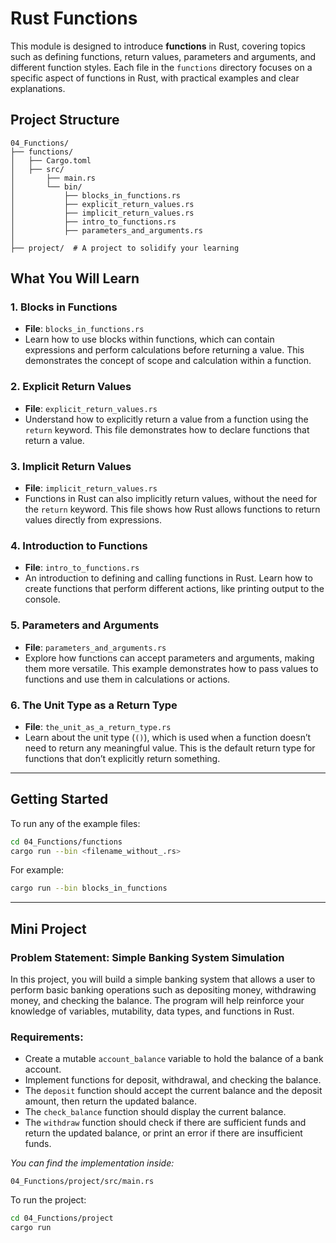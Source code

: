 # Rust Functions

This module is designed to introduce **functions** in Rust, covering topics such as defining functions, return values, parameters and arguments, and different function styles. Each file in the `functions` directory focuses on a specific aspect of functions in Rust, with practical examples and clear explanations.

## Project Structure

```
04_Functions/
├── functions/
│   ├── Cargo.toml
│   ├── src/
│       ├── main.rs
│       └── bin/
│           ├── blocks_in_functions.rs
│           ├── explicit_return_values.rs
│           ├── implicit_return_values.rs
│           ├── intro_to_functions.rs
│           ├── parameters_and_arguments.rs
│   
├── project/  # A project to solidify your learning
```

## What You Will Learn

### 1. **Blocks in Functions**

* **File**: `blocks_in_functions.rs`
* Learn how to use blocks within functions, which can contain expressions and perform calculations before returning a value. This demonstrates the concept of scope and calculation within a function.

### 2. **Explicit Return Values**

* **File**: `explicit_return_values.rs`
* Understand how to explicitly return a value from a function using the `return` keyword. This file demonstrates how to declare functions that return a value.

### 3. **Implicit Return Values**

* **File**: `implicit_return_values.rs`
* Functions in Rust can also implicitly return values, without the need for the `return` keyword. This file shows how Rust allows functions to return values directly from expressions.

### 4. **Introduction to Functions**

* **File**: `intro_to_functions.rs`
* An introduction to defining and calling functions in Rust. Learn how to create functions that perform different actions, like printing output to the console.

### 5. **Parameters and Arguments**

* **File**: `parameters_and_arguments.rs`
* Explore how functions can accept parameters and arguments, making them more versatile. This example demonstrates how to pass values to functions and use them in calculations or actions.

### 6. **The Unit Type as a Return Type**

* **File**: `the_unit_as_a_return_type.rs`
* Learn about the unit type (`()`), which is used when a function doesn’t need to return any meaningful value. This is the default return type for functions that don’t explicitly return something.

---

## Getting Started

To run any of the example files:

```bash
cd 04_Functions/functions
cargo run --bin <filename_without_.rs>
```

For example:

```bash
cargo run --bin blocks_in_functions
```

---

## Mini Project
### **Problem Statement: Simple Banking System Simulation**

In this project, you will build a simple banking system that allows a user to perform basic banking operations such as depositing money, withdrawing money, and checking the balance. The program will help reinforce your knowledge of variables, mutability, data types, and functions in Rust.

### **Requirements**:

* Create a mutable `account_balance` variable to hold the balance of a bank account.
* Implement functions for deposit, withdrawal, and checking the balance.
* The `deposit` function should accept the current balance and the deposit amount, then return the updated balance.
* The `check_balance` function should display the current balance.
* The `withdraw` function should check if there are sufficient funds and return the updated balance, or print an error if there are insufficient funds.


*You can find the implementation inside:*

```
04_Functions/project/src/main.rs
```

To run the project:

```bash
cd 04_Functions/project
cargo run
```

